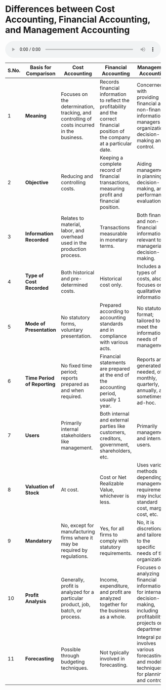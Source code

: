 # Differences between Cost Accounting, Financial Accounting, and Management Accounting

<audio controls style="width: 100%;">
  <source src="../../../../../audio/4th_sem/CMA/Unit-1 Introduction to Cost and Management Accounting/1.d Relationship and Differences between Cost, Management, and Financial Accounting.mp3" type="audio/mpeg">
  Your browser does not support the audio element.
</audio>



| S.No. | Basis for Comparison | Cost Accounting | Financial Accounting | Management Accounting |
|-------|----------------------|-----------------|----------------------|-----------------------|
| 1     | **Meaning**          | Focuses on the determination, tracking, and controlling of costs incurred in the business. | Records financial information to reflect the profitability and the correct financial position of the company at a particular date. | Concerned with providing financial and non-financial information to managers for organizational decision-making and control. |
| 2     | **Objective**        | Reducing and controlling costs. | Keeping a complete record of financial transactions, measuring profit and financial position. | Aiding management in planning, decision-making, and performance evaluation. |
| 3     | **Information Recorded** | Relates to material, labor, and overhead used in the production process. | Transactions measurable in monetary terms. | Both financial and non-financial information relevant to managerial decision-making. |
| 4     | **Type of Cost Recorded** | Both historical and pre-determined costs. | Historical cost only. | Includes all types of costs, also focuses on qualitative information. |
| 5     | **Mode of Presentation** | No statutory forms, voluntary presentation. | Prepared according to accounting standards and in compliance with various acts. | No statutory format; tailored to meet the informational needs of management. |
| 6     | **Time Period of Reporting** | No fixed time period; reports prepared as and when required. | Financial statements are prepared at the end of the accounting period, usually 1 year. | Reports are generated as needed, often monthly, quarterly, or annually, and sometimes ad-hoc. |
| 7     | **Users**            | Primarily internal stakeholders like management. | Both internal and external parties like customers, creditors, government, shareholders, etc. | Primarily management and internal users. |
| 8     | **Valuation of Stock** | At cost. | Cost or Net Realizable Value, whichever is less. | Uses various methods depending on management requirements, may include standard cost, marginal cost, etc. |
| 9     | **Mandatory**        | No, except for manufacturing firms where it may be required by regulations. | Yes, for all firms to comply with statutory requirements. | No, it is discretionary and tailored to the specific needs of the organization. |
| 10    | **Profit Analysis**  | Generally, profit is analyzed for a particular product, job, batch, or process. | Income, expenditure, and profit are analyzed together for the business as a whole. | Focuses on analyzing financial information for internal decision-making, including profitability of projects or departments. |
| 11    | **Forecasting**      | Possible through budgeting techniques. | Not typically involved in forecasting. | Integral part, involves various forecasting and modeling techniques for planning and control. |

